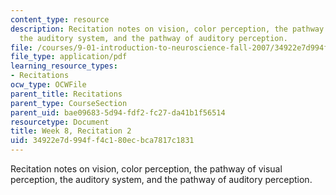 ```yaml
---
content_type: resource
description: Recitation notes on vision, color perception, the pathway of visual perception,
  the auditory system, and the pathway of auditory perception.
file: /courses/9-01-introduction-to-neuroscience-fall-2007/34922e7d994ff4c180ecbca7817c1831_wk08_9_01_r05.pdf
file_type: application/pdf
learning_resource_types:
- Recitations
ocw_type: OCWFile
parent_title: Recitations
parent_type: CourseSection
parent_uid: bae09683-5d94-fdf2-fc27-da41b1f56514
resourcetype: Document
title: Week 8, Recitation 2
uid: 34922e7d-994f-f4c1-80ec-bca7817c1831
---
```

Recitation notes on vision, color perception, the pathway of visual perception, the auditory system, and the pathway of auditory perception.


